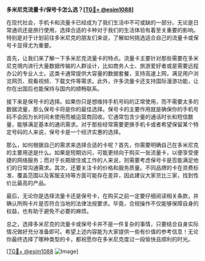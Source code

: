 **多米尼克流量卡/保号卡怎么选？[[TG💪+ @esim1088](https://t.me/s/esim1088)]**

在现代社会，手机卡和流量卡已经成为了我们生活中不可或缺的一部分。无论是日常通讯还是旅行使用，选择合适的卡种对于我们的生活体验有着至关重要的影响。特别是对于计划前往多米尼克的朋友们来说，了解如何挑选适合自己的流量卡或保号卡显得尤为重要。

首先，让我们来了解一下多米尼克流量卡的特点。流量卡主要针对那些需要在多米尼克境内进行大量数据传输的人群设计，比如商务人士、旅游爱好者或是需要远程办公的专业人士。这类卡通常提供大容量的数据套餐，支持高速上网，满足用户浏览网页、观看视频、下载文件等需求。此外，许多流量卡还支持国际漫游功能，让你在出国后也能保持与国内的顺畅联系。

接下来是保号卡的选择。如果你只是想维持手机号码的正常使用，而不需要太多的数据流量，那么保号卡将是你的最佳选择。保号卡的主要作用就是确保你的手机号码不会因为长时间未使用而被运营商回收。它通常包含少量的通话时长和短信数量，能够满足基本的通讯需求。对于那些经常需要更换手机卡或者希望保留某个特定号码的人来说，保号卡是一个经济实惠的选择。

那么，如何根据自己的需求来选择合适的卡呢？首先，你需要明确自己在多米尼克的主要用途是什么。如果是短期访问，可能更倾向于购买一张流量卡，以便享受便捷的网络服务；而对于长期居住或工作的人来说，则需要考虑保号卡是否能满足他们的日常沟通需求。其次，还要关注卡的价格和服务质量。不同品牌的卡在资费标准、覆盖范围以及客服支持等方面可能存在差异，因此建议大家货比三家，找到性价比最高的产品。

最后，无论你是选择流量卡还是保号卡，在购买之前一定要仔细阅读相关条款，并确认所购卡片是否符合当地的法律法规要求。毕竟，合规操作不仅能够保障自身的权益，也有助于避免不必要的麻烦。

总之，选择多米尼克的流量卡或保号卡并不是一件复杂的事情，只要结合自身实际情况做好充分准备即可。希望上述内容能为大家提供一些有价值的参考信息！无论你最终选择了哪种类型的卡，都祝愿你在多米尼克度过一段愉快且顺利的时光。

[[TG💪+ @esim1088](https://t.me/s/esim1088) ![Image](https://i.postimg.cc/4NQfJmqS/Snipaste-2025-05-13-00-14-12.png)]
